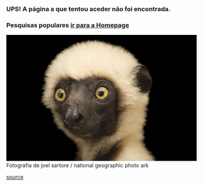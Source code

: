 
### UPS! A página a que tentou aceder não foi encontrada. 

### Pesquisas populares [ir para a Homepage](https://www.natgeo.pt/) 
![](img/images_lemur.jpg)
Fotografia de joel sartore / national geographic photo ark

[source](https://www.natgeo.pt/fotografia/2019/09/david-chancellor-uma-lente-selvatica-no-exodus7)
